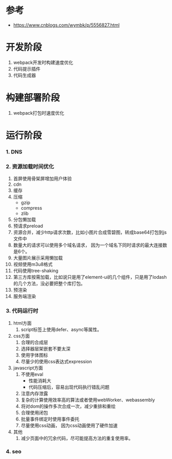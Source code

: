 # 参考
- https://www.cnblogs.com/wymbk/p/5556827.html

# 开发阶段
1. webpack开发时构建速度优化
2. 代码提示插件
3. 代码生成器

# 构建部署阶段
1. webpack打包时速度优化


# 运行阶段
### 1. DNS

### 2. 资源加载时间优化
1. 首屏使用骨架屏增加用户体验
2. cdn
3. 缓存
4. 压缩
    - gzip
    - compress
    - zlib
5. 分包懒加载
6. 预请求preload
7. 资源合并，减少http请求次数，比如小图片合成雪碧图，转成base64打包到js文件中
8. 数量大的请求可以使用多个域名请求， 因为一个域名下同时请求的最大连接数是6个。
9. 大量图片展示采用懒加载
10. 视频使用m3u8格式
11. 代码使用tree-shaking
12. 第三方库按需加载，比如说只是用了element-ui的几个组件，只是用了lodash的几个方法，没必要把整个库打包。
13. 预渲染
14. 服务端渲染

### 3. 代码运行时

  1. html方面
      1. script标签上使用defer、async等属性。
  2. css方面
      1. 合理的合成层
      2. 选择器层架嵌套不要太深
      3. 使用字体图标
      4. 尽量少的使用css表达式expression
  3. javascript方面
      1. 不使用eval
          - 性能消耗大
          - 代码压缩后，容易出现代码执行错乱问题
      2. 注意内存泄露
      3. 复杂的计算使用效率高的算法或者使用webWorker、webassembly
      4. 将对dom的操作多次合成一次，减少重排和重绘
      5. 合理使用闭包
      6. 批量事件绑定时使用事件委托
      7. 尽量使用css动画， 因为css动画使用了硬件加速
  4. 其他
      1. 减少页面中的冗余代码，尽可能提高方法的重复使用率。  

### 4. seo

  

